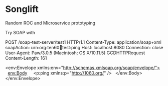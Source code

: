 # Songlift
Random ROC and Microservice prototyping


Try SOAP with

POST /soap-test-server/test1 HTTP/1.1
Content-Type: application/soap+xml
soapAction: urn:org:ten60:soap:test:ping
Host: localhost:8080
Connection: close
User-Agent: Paw/3.0.5 (Macintosh; OS X/10.11.5) GCDHTTPRequest
Content-Length: 161

<env:Envelope xmlns:env="http://schemas.xmlsoap.org/soap/envelope/">
  <env:Body>
    <p:ping xmlns:p="http://1060.org/" />
  </env:Body>
</env:Envelope>

